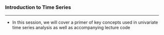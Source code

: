 ### Introduction to Time Series
<hr> 

- In this session, we will cover a primer of key concepts used in univariate time series analysis as well as accompanying lecture code